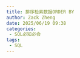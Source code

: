 ```yaml
---
title: 排序检索数据ORDER BY
author: Zack Zheng
date: 2025/06/19 09:38
categories:
 - SQL必知必会
tags:
 - SQL
---
```


<Suspense>
  <my-codes repo="o-bricks" path="sql/sqlIn10Minutes/order_by.sql" lang="sql" />
</Suspense>


